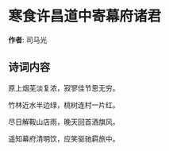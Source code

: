 # 寒食许昌道中寄幕府诸君

**作者**: 司马光

## 诗词内容

原上烟芜淡复浓，寂寥佳节思无穷。

竹林近水半边绿，桃树连村一片红。

尽日解鞍山店雨，晚天回首酒旗风。

遥知幕府清明饮，应笑驱驰羁旅中。

